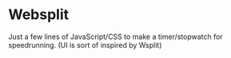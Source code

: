 Websplit
========

Just a few lines of JavaScript/CSS to make a timer/stopwatch for speedrunning.  (UI is sort of inspired by Wsplit)